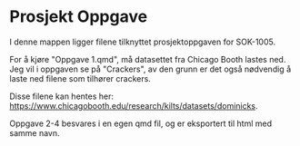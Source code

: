 
# Prosjekt Oppgave

I denne mappen ligger filene tilknyttet prosjektoppgaven for SOK-1005. 

For å kjøre "Oppgave 1.qmd", må datasettet fra Chicago Booth lastes ned. Jeg vil i oppgaven se på "Crackers", av den grunn er det også nødvendig å laste ned filene som tilhører crackers.

Disse filene kan hentes her:
https://www.chicagobooth.edu/research/kilts/datasets/dominicks.

Oppgave 2-4 besvares i en egen qmd fil, og er eksportert til html med samme navn.